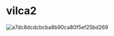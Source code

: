# vilca2

![a7dc8dcdcbcba8b90ca80f5ef25bd269](https://github.com/user-attachments/assets/279babdd-1372-4156-a9dc-784207f33159)


